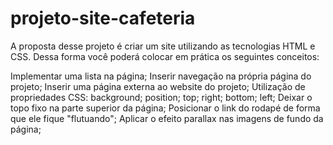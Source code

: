 # projeto-site-cafeteria
A proposta desse projeto é criar um site utilizando as tecnologias HTML e CSS. 
Dessa forma você poderá colocar em prática os seguintes conceitos:

Implementar uma lista na página;
Inserir navegação na própria página do projeto;
Inserir uma página externa ao website do projeto;
Utilização de propriedades CSS:
background;
position;
top;
right;
bottom;
left;
Deixar o topo fixo na parte superior da página;
Posicionar o link do rodapé de forma que ele fique "flutuando";
Aplicar o efeito parallax nas imagens de fundo da página;